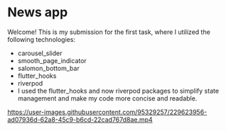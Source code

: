 # News app  
  
Welcome! This is my submission for the first task, where I utilized the following technologies:  
  
- carousel_slider  
- smooth_page_indicator  
- salomon_bottom_bar  
- flutter_hooks
- riverpod
- I used the flutter_hooks and now riverpod packages to simplify state management and make my code more concise and readable.  

https://user-images.githubusercontent.com/95329257/229623956-ad07936d-62a8-45c9-b6cd-22cad767d8ae.mp4

